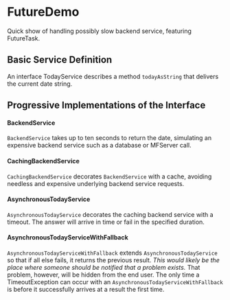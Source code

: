 # FutureDemo
Quick show of handling possibly slow backend service, featuring FutureTask<T>.

## Basic Service Definition
An interface TodayService describes a method ```todayAsString``` that
delivers the current date string.

## Progressive Implementations of the Interface

#### BackendService
```BackendService``` takes up to ten seconds to return the date, simulating an expensive backend service such as a database or MFServer call.

#### CachingBackendService
```CachingBackendService``` decorates ```BackendService``` with a cache, avoiding needless and expensive underlying backend service requests.

#### AsynchronousTodayService
```AsynchronousTodayService``` decorates the caching backend service with a timeout.  The answer will arrive in time or fail in the specified duration.

#### AsynchronousTodayServiceWithFallback
```AsynchronousTodayServiceWithFallback``` extends ```AsynchronousTodayService``` so that if all else fails, it returns the previous result.  _This would likely be the place where someone should be notified that a problem exists._  That problem, however, will be hidden from the end user.  The only time a TimeoutException can occur with an ```AsynchronousTodayServiceWithFallback``` is before it successfully arrives at a result the first time.
